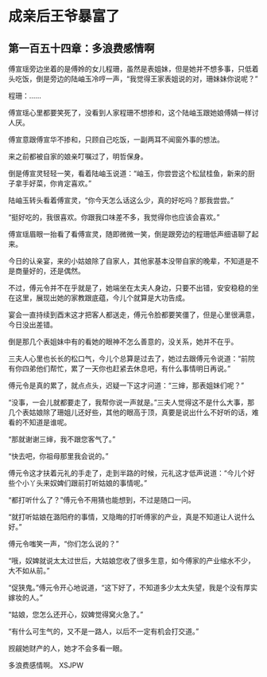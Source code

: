 # 成亲后王爷暴富了 
 ## 第一百五十四章：多浪费感情啊
  傅宣瑶旁边坐着的是傅姈的女儿程珊，虽然是表姐妹，但是她并不想多事，只低着头吃饭，倒是旁边的陆岫玉冷哼一声，“我觉得王家表姐说的对，珊妹妹你说呢？”  
  
 程珊：……  
  
 傅宣瑶心里都要笑死了，没看到人家程珊不想掺和，这个陆岫玉跟她娘傅婧一样讨人厌。  
  
 傅宣意跟傅宣华不掺和，只顾自己吃饭，一副两耳不闻窗外事的想法。  
  
 来之前都被自家的娘亲叮嘱过了，明哲保身。  
  
 倒是傅宣灵轻轻一笑，看着陆岫玉说道：“岫玉，你尝尝这个松鼠桂鱼，新来的厨子拿手好菜，你肯定喜欢。”  
  
 陆岫玉转头看着傅宣灵，“你今天怎么话这么少，真的好吃吗？那我尝尝。”  
  
 “挺好吃的，我很喜欢。你跟我口味差不多，我觉得你也应该会喜欢。”  
  
 傅宣瑶眉眼一抬看了看傅宣灵，随即微微一笑，倒是跟旁边的程珊低声细语聊了起来。  
  
 今日的认亲宴，来的小姑娘除了自家人，其他家基本没带自家的晚辈，不知道是不是商量好的，还是偶然。  
  
 不过，傅元令并不在乎就是了，她端坐在太夫人身边，只要不出错，安安稳稳的坐在这里，展现出她的家教跟底蕴，今儿个就算是大功告成。  
  
 宴会一直持续到酉末这才把客人都送走，傅元令脸都要笑僵了，但是心里很满意，今日没出差错。  
  
 倒是那几个表姐妹中有的看她的眼神不怎么善意的，没关系，她并不在乎。  
  
 三夫人心里也长长的松口气，今儿个总算是过去了，她过去跟傅元令说道：“前院有你四弟他们帮忙，累了一天你也赶紧去休息吧，有什么事情明日再说。”  
  
 傅元令是真的累了，就点点头，迟疑一下这才问道：“三婶，那表姐妹们呢？”  
  
 “没事，一会儿就都要走了，我帮你说一声就是。”三夫人觉得这不是什么大事，那几个表姑娘除了珊姐儿还好些，其他的眼高于顶，真要是说出什么不好听的话，难看的不知道是谁呢。  
  
 “那就谢谢三婶，我不跟您客气了。”  
  
 “快去吧，你祖母那里我会说的。”  
  
 傅元令这才扶着元礼的手走了，走到半路的时候，元礼这才低声说道：“今儿个好些个小丫头来奴婢们跟前打听姑娘的事情呢。”  
  
 “都打听什么了？”傅元令不用猜也能想到，不过是随口一问。  
  
 “就打听姑娘在潞阳府的事情，又隐晦的打听傅家的产业，真是不知道让人说什么好。”  
  
 傅元令嗤笑一声，“你们怎么说的？”  
  
 “哦，奴婢就说太太过世后，大姑娘您收了很多生意，如今傅家的产业缩水不少，大不如从前。”  
  
 “促狭鬼。”傅元令开心地说道，“这下好了，不知道多少太太失望，我是个没有厚实嫁妆的人。”  
  
 “姑娘，您怎么还开心，奴婢觉得窝火急了。”  
  
 “有什么可生气的，又不是一路人，以后不一定有机会打交道。”  
  
 觊觎她财产的人，她才不会多看一眼。  
  
 多浪费感情啊。 
XSJPW